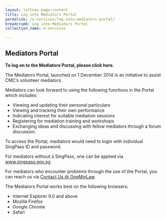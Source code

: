 ```yaml
---
layout: leftnav-page-content
title: Log into Mediators Portal
permalink: /e-services/log-into-mediators-portal/
breadcrumb: Log into Mediators Portal
collection_name: e-services

---
```


Mediators Portal
---

**To log on to the Mediators Portal, please click here.**

The Mediators Portal, launched on 1 December 2014 is an initiative to assist CMC’s volunteer mediators.

Mediators can look forward to using the following functions in the Portal which includes:
* Viewing and updating their personal particulars
* Viewing and tracking their own performance
* Indicating interest for suitable mediation sessions
* Registering for mediation training and workshops
* Exchanging ideas and discussing with fellow mediators through a forum discussion.

To access the Portal, mediators would need to login with individual SingPass ID and password.  

For mediators without a SingPass, one can be applied via <a href="www.singpass.gov.sg">www.singpass.gov.sg</a>.

For mediators who encounter problems through the use of the Portal, you can reach us via <a href="https://www.mlaw.gov.sg/eservices/enquiry/">Contact Us @ OneMinLaw</a>.

The Mediators Portal works best on the following browsers:

* Internet Explorer 9.0 and above
* Mozilla Firefox
* Google Chrome
* Safari
